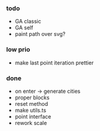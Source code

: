 ### todo

- GA classic
- GA self
- paint path over svg?

### low prio

- make last point iteration prettier

### done

- on enter -> generate cities
- proper blocks
- reset method
- make utils.ts
- point interface
- rework scale

